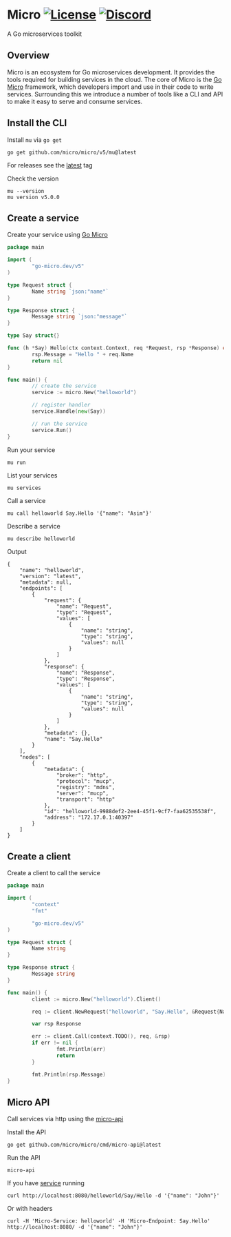 # Micro [![License](https://img.shields.io/badge/License-Apache_2.0-blue.svg)](https://opensource.org/licenses/Apache-2.0) [![Discord](https://img.shields.io/badge/discord-chat-800080?style=flat-square)](https://discord.gg/UmFkPbu32m)

A Go microservices toolkit

## Overview

Micro is an ecosystem for Go microservices development. It provides the tools required for building services in the cloud. 
The core of Micro is the [Go Micro](https://go-micro.dev) framework, which developers import and use in their code to 
write services. Surrounding this we introduce a number of tools like a CLI and API to make it easy to serve and consume services. 

## Install the CLI

Install `mu` via `go get`

```
go get github.com/micro/micro/v5/mu@latest
```

For releases see the [latest](https://github.com/micro/micro/releases/latest) tag

Check the version

```
mu --version
mu version v5.0.0
```

## Create a service

Create your service using [Go Micro](https://go-micro.dev)

```go
package main

import (
        "go-micro.dev/v5"
)

type Request struct {
        Name string `json:"name"`
}

type Response struct {
        Message string `json:"message"`
}

type Say struct{}

func (h *Say) Hello(ctx context.Context, req *Request, rsp *Response) error {
        rsp.Message = "Hello " + req.Name
        return nil
}

func main() {
        // create the service
        service := micro.New("helloworld")

        // register handler
        service.Handle(new(Say))

        // run the service
        service.Run()
}
```

Run your service

```
mu run
```

List your services

```
mu services
```

Call a service

```
mu call helloworld Say.Hello '{"name": "Asim"}'
```

Describe a service

```
mu describe helloworld
```

Output

```
{
    "name": "helloworld",
    "version": "latest",
    "metadata": null,
    "endpoints": [
        {
            "request": {
                "name": "Request",
                "type": "Request",
                "values": [
                    {
                        "name": "string",
                        "type": "string",
                        "values": null
                    }
                ]
            },
            "response": {
                "name": "Response",
                "type": "Response",
                "values": [
                    {
                        "name": "string",
                        "type": "string",
                        "values": null
                    }
                ]
            },
            "metadata": {},
            "name": "Say.Hello"
        }
    ],
    "nodes": [
        {
            "metadata": {
                "broker": "http",
                "protocol": "mucp",
                "registry": "mdns",
                "server": "mucp",
                "transport": "http"
            },
            "id": "helloworld-9988def2-2ee4-45f1-9cf7-faa62535538f",
            "address": "172.17.0.1:40397"
        }
    ]
}
```

## Create a client

Create a client to call the service

```go
package main

import (
        "context"
        "fmt"

        "go-micro.dev/v5"
)

type Request struct {
        Name string
}

type Response struct {
        Message string
}

func main() {
        client := micro.New("helloworld").Client()

        req := client.NewRequest("helloworld", "Say.Hello", &Request{Name: "John"})

        var rsp Response

        err := client.Call(context.TODO(), req, &rsp)
        if err != nil {
                fmt.Println(err)
                return
        }

        fmt.Println(rsp.Message)
}
```

## Micro API

Call services via http using the [micro-api](https://github.com/micro/micro/tree/master/cmd/micro-api)

Install the API 

```
go get github.com/micro/micro/cmd/micro-api@latest
```

Run the API

```
micro-api
```

If you have [service](https://github.com/micro/service) running

```
curl http://localhost:8080/helloworld/Say/Hello -d '{"name": "John"}'
```

Or with headers

```
curl -H 'Micro-Service: helloworld' -H 'Micro-Endpoint: Say.Hello' http://localhost:8080/ -d '{"name": "John"}'
```
